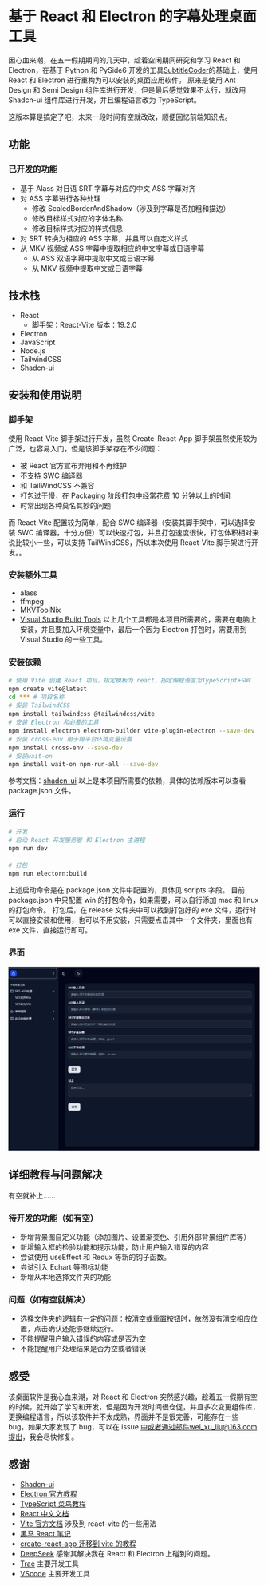 # 基于 React 和 Electron 的字幕处理桌面工具

因心血来潮，在五一假期期间的几天中，趁着空闲期间研究和学习 React 和 Electron，在基于 Python 和 PySide6 开发的工具[SubtitleCoder](https://github.com/liuweixu/SubtitleCoder)的基础上，使用 React 和 Electron 进行重构为可以安装的桌面应用软件。
原来是使用 Ant Design 和 Semi Design 组件库进行开发，但是最后感觉效果不太行，就改用 Shadcn-ui 组件库进行开发，并且编程语言改为 TypeScript。

这版本算是搞定了吧，未来一段时间有空就改改，顺便回忆前端知识点。

## 功能

### 已开发的功能

- 基于 Alass 对日语 SRT 字幕与对应的中文 ASS 字幕对齐
- 对 ASS 字幕进行各种处理
  - 修改 ScaledBorderAndShadow（涉及到字幕是否加粗和描边）
  - 修改目标样式对应的字体名称
  - 修改目标样式对应的样式信息
- 对 SRT 转换为相应的 ASS 字幕，并且可以自定义样式
- 从 MKV 视频或 ASS 字幕中提取相应的中文字幕或日语字幕
  - 从 ASS 双语字幕中提取中文或日语字幕
  - 从 MKV 视频中提取中文或日语字幕

## 技术栈

- React
  - 脚手架：React-Vite 版本：19.2.0
- Electron
- JavaScript
- Node.js
- TailwindCSS
- Shadcn-ui

## 安装和使用说明

### 脚手架

使用 React-Vite 脚手架进行开发，虽然 Create-React-App 脚手架虽然使用较为广泛，也容易入门，但是该脚手架存在不少问题：

- 被 React 官方宣布弃用和不再维护
- 不支持 SWC 编译器
- 和 TailWindCSS 不兼容
- 打包过于慢，在 Packaging 阶段打包中经常花费 10 分钟以上的时间
- 时常出现各种莫名其妙的问题

而 React-Vite 配置较为简单，配合 SWC 编译器（安装其脚手架中，可以选择安装 SWC 编译器，十分方便）可以快速打包，并且打包速度很快，打包体积相对来说比较小一些，可以支持 TailWindCSS，所以本次使用 React-Vite 脚手架进行开发。。

### 安装额外工具

- alass
- ffmpeg
- MKVToolNix
- [Visual Studio Build Tools](https://visualstudio.microsoft.com/zh-hans/visual-cpp-build-tools/)
  以上几个工具都是本项目所需要的，需要在电脑上安装，并且要加入环境变量中，最后一个因为 Electron 打包时，需要用到 Visual Studio 的一些工具。

### 安装依赖

```bash
# 使用 Vite 创建 React 项目，指定模板为 react，指定编程语言为TypeScript+SWC
npm create vite@latest
cd *** # 项目名称
# 安装 TailwindCSS
npm install tailwindcss @tailwindcss/vite
# 安装 Electron 和必要的工具
npm install electron electron-builder vite-plugin-electron --save-dev
# 安装 cross-env 用于跨平台环境变量设置
npm install cross-env --save-dev
# 安装wait-on
npm install wait-on npm-run-all --save-dev
```

参考文档：[shadcn-ui](https://ui.shadcn.com/docs/installation/vite)
以上是本项目所需要的依赖，具体的依赖版本可以查看 package.json 文件。

### 运行

```bash
# 开发
# 启动 React 开发服务器 和 Electron 主进程
npm run dev

# 打包
npm run electorn:build
```

上述启动命令是在 package.json 文件中配置的，具体见 scripts 字段。
目前 package.json 中只配置 win 的打包命令，如果需要，可以自行添加 mac 和 linux 的打包命令。
打包后，在 release 文件夹中可以找到打包好的 exe 文件，运行时可以直接安装和使用，也可以不用安装，只需要点击其中一个文件夹，里面也有 exe 文件，直接运行即可。

### 界面

![](profile_image/image.png)

## 详细教程与问题解决

有空就补上......

### 待开发的功能（如有空）

- 新增背景图自定义功能（添加图片、设置渐变色、引用外部背景组件库等）
- 新增输入框的检验功能和提示功能，防止用户输入错误的内容
- 尝试使用 useEffect 和 Redux 等新的钩子函数。
- 尝试引入 Echart 等图标功能
- 新增从本地选择文件夹的功能

### 问题（如有空就解决）

- 选择文件夹的逻辑有一定的问题：按清空或重置按钮时，依然没有清空相应位置，点击确认还能够继续运行。
- 不能提醒用户输入错误的内容或是否为空
- 不能提醒用户处理结果是否为空或者错误

## 感受

该桌面软件是我心血来潮，对 React 和 Electron 突然感兴趣，趁着五一假期有空的时候，就开始了学习和开发，但是因为开发时间很仓促，并且多次变更组件库，更换编程语言，所以该软件并不太成熟，界面并不是很完善，可能存在一些 bug，如果大家发现了 bug，可以在 issue 中或者通过邮件wei_xu_liu@163.com提出，我会尽快修复。

## 感谢

- [Shadcn-ui](https://ui.shadcn.com/)
- [Electron 官方教程](https://www.electronjs.org/zh/docs/latest/tutorial/tutorial-prerequisites)
- [TypeScript 菜鸟教程](https://www.runoob.com/typescript/ts-tutorial.html)
- [React 中文文档](https://react.docschina.org/)
- [Vite 官方文档](https://cn.vite.dev/guide/#scaffolding-your-first-vite-project) 涉及到 react-vite 的一些用法
- [黑马 React 笔记](https://blog.csdn.net/2301_80182418/article/details/145483587)
- [create-react-app 迁移到 vite 的教程](https://segmentfault.com/a/1190000044980287)
- [DeepSeek](https://chat.deepseek.com/) 感谢其解决我在 React 和 Electron 上碰到的问题。
- [Trae](https://www.trae.ai/) 主要开发工具
- [VScode](https://code.visualstudio.com/) 主要开发工具
